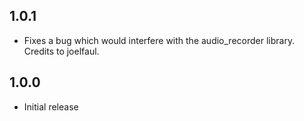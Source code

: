 ## 1.0.1

* Fixes a bug which would interfere with the audio_recorder library. Credits to joelfaul.

## 1.0.0

* Initial release
